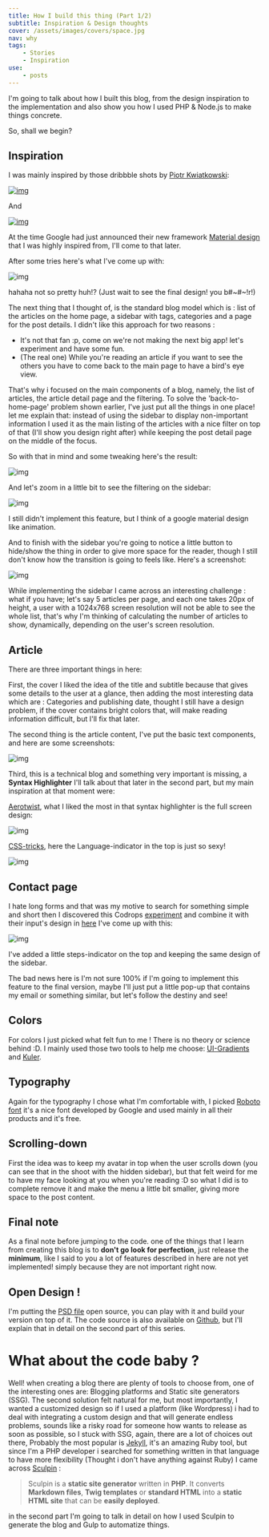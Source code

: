 ```yaml
---
title: How I build this thing (Part 1/2)
subtitle: Inspiration & Design thoughts
cover: /assets/images/covers/space.jpg
nav: why
tags:
    - Stories
    - Inspiration    
use:
    - posts
---
```

I'm going to talk about how I built this blog, from the design inspiration to the implementation and also show you how I used PHP & Node.js to make things concrete.

So, shall we begin?

## Inspiration

I was mainly inspired by those dribbble shots by [Piotr Kwiatkowski](https://dribbble.com/p_kwiatkowski):

[![img](/assets/images/resources/article_feed.jpg)](https://dribbble.com/shots/1508050-Article-Feed?list=users&offset=7)

And

[![img](/assets/images/resources/blog.png)](https://dribbble.com/shots/1368779-Blog?list=users&offset=12)

At the time Google had just announced their new framework [Material design](http://www.google.com/design/spec/material-design/introduction.html) that I was highly inspired from, I'll come to that later.

After some tries here's what I've come up with:

![img](/assets/images/resources/sketchs.jpg)

hahaha not so pretty huh!? (Just wait to see the final design! you b#~#~!r!)

The next thing that I thought of, is the standard blog model which is : list of the articles on the home page, a sidebar with tags, categories and a page for the post details. I didn't like this approach for two reasons :

- It's not that fan :p, come on we're not making the next big app! let's experiment and have some fun.
- (The real one) While you're reading an article if you want to see the others you have to come back to the main page to have a bird's eye view.

That's why i focused on the main components of a blog, namely, the list of articles, the article detail page and the filtering. To solve the 'back-to-home-page' problem shown earlier, I've just put all the things in one place! let me explain that: instead of using the sidebar to display non-important information I used it as the main listing of the articles with a nice filter on top of that (I'll show you design right after) while keeping the post detail page on the middle of the focus.

So with that in mind and some tweaking here's the result:

![img](/assets/images/resources/home-page-vf.jpg)

And let's zoom in a little bit to see the filtering on the sidebar:

![img](/assets/images/resources/sidebar-filter.jpg)

I still didn't implement this feature, but I think of a google material design like animation.

And to finish with the sidebar you're going to notice a little button to hide/show the thing in order to give more space for the reader, though I still don't know how the transition is going to feels like. Here's a screenshot: 

![img](/assets/images/resources/menu-hideen-scrolled-down.jpg)

While implementing the sidebar I came across an interesting challenge : what if you have; let's say 5 articles per page, and each one takes 20px of height, a user with a 1024x768 screen resolution will not be able to see the whole list, that's why I'm thinking of calculating the number of articles to show, dynamically, depending on the user's screen resolution.

## Article

There are three important things in here:

First, the cover I liked the idea of the title and subtitle because that gives some details to the user at a glance, then adding the most interesting data which are : Categories and publishing date, thought I still have a design problem, if the cover contains bright colors that, will make reading information difficult, but I'll fix that later.

The second thing is the article content, I've put the basic text components, and here are some screenshots: 

![img](/assets/images/resources/typo.jpg)

Third, this is a technical blog and something very important is missing, a **Syntax Highlighter** I'll talk about that later in the second part, but my main inspiration at that moment were: 

[Aerotwist](http://css-tricks.com/), what I liked the most in that syntax highlighter is the full screen design:

![img](/assets/images/resources/aerotwist-syntax-highlighter.jpg)

[CSS-tricks](http://aerotwist.com/), here the Language-indicator in  the top is just so sexy!

![img](/assets/images/resources/css-tricks-syntax-highlighter.jpg)


## Contact page

I hate long forms and that was my motive to search for something simple and short then I discovered this Codrops [experiment](http://tympanus.net/codrops/2014/07/30/fullscreen-form-interface/) and combine it with their input's design in [here](http://tympanus.net/codrops/2014/04/01/minimal-form-interface/) I've come up with this:

![img](/assets/images/resources/contact-page.jpg)

I've added a little steps-indicator on the top and keeping the same design of the sidebar.

The bad news here is I'm not sure 100% if I'm going to implement this feature to the final version, maybe I'll just put a little pop-up that contains my email or something similar, but let's follow the destiny and see!

## Colors

For colors I just picked what felt fun to me ! There is no theory or science behind :D. I mainly used those two tools to help me choose: [UI-Gradients](http://uigradients.com/) and [Kuler](https://color.adobe.com/explore/newest/?time=all).

## Typography

Again for the typography I chose what I'm comfortable with, I picked [Roboto font](http://en.wikipedia.org/wiki/Roboto) it's a nice font developed by Google and used mainly in all their products and it's free.

## Scrolling-down 

First the idea was to keep my avatar in top when the user scrolls down (you can see that in the shoot with the hidden sidebar), but that felt weird for me to have my face looking at you when you're reading :D  so what I did is to complete remove it and make the menu a little bit smaller, giving more space to the post content.

## Final note

As a final note before jumping to the code. one of the things that I learn from creating this blog is to **don't go look for perfection**, just release the **minimum**, like I said to you a lot of features described in here are not yet implemented! simply because they are not important right now.


## Open Design !

I'm putting the [PSD file](https://drive.google.com/file/d/0B3HYDtNRBG_tVXpxc29VanVOYTA/view?usp=sharing) open source, you can play with it and build your version on top of it. The code source is also available on [Github](https://github.com/kronik3r/hitchhiker), but I'll explain that in detail on the second part of this series.


# What about the code baby ?

Well! when creating a blog there are plenty of tools to choose from, one of the interesting ones are: Blogging platforms and Static site generators (SSG). The second solution felt natural for me, but most importantly, I wanted a customized design so if I used a platform (like Wordpress) i had to deal with  integrating a custom design and that will generate endless problems, sounds like a risky road for someone how wants to release as soon as possible, so I stuck with SSG, again, there are a lot of choices out there, Probably the most popular is [Jekyll](http://jekyllrb.com/), it's an amazing Ruby tool, but since I'm a PHP developer i searched for something written in that language to have more flexibility (Thought i don't have anything against Ruby) I came across [Sculpin](https://sculpin.io/) :

>Sculpin is a **static site generator** written in **PHP**. It converts **Markdown files**, **Twig templates** or **standard HTML** into a **static HTML site** that can be **easily deployed**.

in the second part I'm going to talk in detail on how I used Sculpin to generate the blog and Gulp to automatize things.